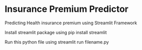 
# Insurance Premium Predictor
Predicting Health insurance premium using Streamlit Framework
       
Install streamlit package using pip install streamlit


Run this python file using streamlit run filename.py

